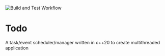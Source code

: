 ![Build and Test Workflow](https://github.com/Sayama3/Todo/actions/workflows/build_and_test.yml/badge.svg)

# Todo
A task/event scheduler/manager written in c++20 to create multithreaded application
